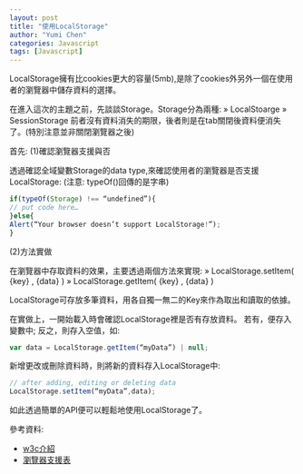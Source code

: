 ```yaml
---
layout: post
title: "使用LocalStorage"
author: "Yumi Chen"
categories: Javascript
tags: [Javascript]
---
```

LocalStorage擁有比cookies更大的容量(5mb),是除了cookies外另外一個在使用者的瀏覽器中儲存資料的選擇。

在進入這次的主題之前，先談談Storage。Storage分為兩種:
» LocalStoarge
» SessionStorage
前者沒有資料消失的期限，後者則是在tab關閉後資料便消失了。(特別注意並非關閉瀏覽器之後)

首先:
(1)確認瀏覽器支援與否

透過確認全域變數Storage的data type,來確認使用者的瀏覽器是否支援LocalStorage:
(注意: typeOf()回傳的是字串)
```javascript
if(typeOf(Storage) !== “undefined”){
// put code here…
}else{
Alert(“Your browser doesn’t support LocalStorage!”);
}
```
(2)方法實做

在瀏覽器中存取資料的效果，主要透過兩個方法來實現:
» LocalStorage.setItem( {key} , {data} )
» LocalStorage.getItem( {key} , {data} )

LocalStorage可存放多筆資料，用各自獨一無二的Key來作為取出和讀取的依據。

在實做上，一開始載入時會確認LocalStorage裡是否有存放資料。
若有，便存入變數中; 反之，則存入空值，如:
```javascript
var data = LocalStorage.getItem(“myData”) | null;
```
新增更改或刪除資料時，則將新的資料存入LocalStorage中:
```javascript
// after adding, editing or deleting data
LocalStorage.setItem(“myData”,data);
```
如此透過簡單的API便可以輕鬆地使用LocalStorage了。

參考資料:
- [w3c介紹](https://www.w3schools.com/html/html5_webstorage.asp)  
- [瀏覽器支援表](https://caniuse.com/#search=LocalStorage)